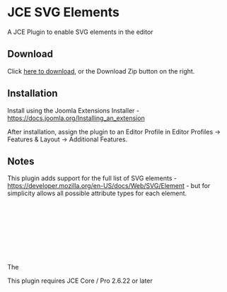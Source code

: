 # JCE SVG Elements
A JCE Plugin to enable SVG elements in the editor

## Download
Click [here to download](https://github.com/widgetfactory/jce-editor-svg/archive/master.zip), or the Download Zip button on the right.

## Installation
Install using the Joomla Extensions Installer - https://docs.joomla.org/Installing_an_extension

After installation, assign the plugin to an Editor Profile in Editor Profiles -> Features & Layout -> Additional Features.

## Notes
This plugin adds support for the full list of SVG elements - https://developer.mozilla.org/en-US/docs/Web/SVG/Element - but for simplicity allows all possible attribute types for each element.

The <svg> tag is padded with a non-breaking space while editing to prevent its removal. This non-breaking is removed on saving or when switching to code view.
  
This plugin requires JCE Core / Pro 2.6.22 or later  
